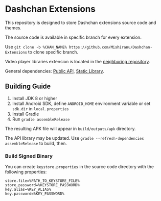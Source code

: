 # Dashchan Extensions

This repository is designed to store Dashchan extensions source code and themes.

The source code is available in specific branch for every extension.

Use `git clone -b %CHAN_NAME% https://github.com/Mishiranu/Dashchan-Extensions` to clone specific branch.

Video player libraries extension is located in the [neighboring repository](https://github.com/Mishiranu/Dashchan-Webm).

General dependencies: [Public API](https://github.com/Mishiranu/Dashchan-Library),
[Static Library](https://github.com/Mishiranu/Dashchan-Static).

## Building Guide

1. Install JDK 8 or higher
2. Install Android SDK, define `ANDROID_HOME` environment variable or set `sdk.dir` in `local.properties`
3. Install Gradle
4. Run `gradle assembleRelease`

The resulting APK file will appear in `build/outputs/apk` directory.

The API library may be updated. Use `gradle --refresh-dependencies assembleRelease` to build, then.

### Build Signed Binary

You can create `keystore.properties` in the source code directory with the following properties:

```properties
store.file=%PATH_TO_KEYSTORE_FILE%
store.password=%KEYSTORE_PASSWORD%
key.alias=%KEY_ALIAS%
key.password=%KEY_PASSWORD%
```
